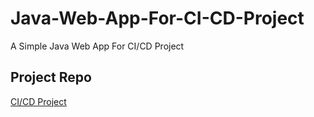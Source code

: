 # Java-Web-App-For-CI-CD-Project
A Simple Java Web App For CI/CD Project
## Project Repo
[CI/CD Project](https://github.com/Ahmedsamymahrous/CI-CD-Project-with-K8S-on-AWS)
